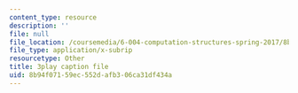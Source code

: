 ```yaml
---
content_type: resource
description: ''
file: null
file_location: /coursemedia/6-004-computation-structures-spring-2017/8b94f07159ec552dafb306ca31df434a_UDow47-q5KI.vtt
file_type: application/x-subrip
resourcetype: Other
title: 3play caption file
uid: 8b94f071-59ec-552d-afb3-06ca31df434a
---
```

